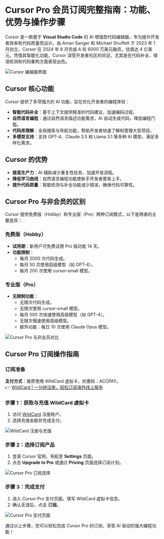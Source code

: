 # Cursor Pro 会员订阅完整指南：功能、优势与操作步骤

Cursor 是一款基于 **Visual Studio Code** 的 AI 增强型代码编辑器，专为提升开发者效率和代码质量而设计。由 Aman Sanger 和 Michael Shuffett 于 2023 年 1 月创立，Cursor 在 2024 年 8 月完成 A 轮 6000 万美元融资，估值达 4 亿美元。凭借其智能化功能，Cursor 深受开发者社区的欢迎，尤其是在代码补全、错误检测和代码重构方面表现出色。

![Cursor 编辑器界面](https://bbtdd.com/img/70958414.webp)

## Cursor 核心功能

Cursor 提供了多项强大的 AI 功能，旨在优化开发者的编程体验：

- **智能代码补全**：基于上下文提供精准的代码建议，加速编码过程。
- **自然语言编程**：通过自然语言描述功能需求，AI 自动生成代码，降低编程门槛。
- **代码库理解**：全局搜索与导航功能，帮助开发者快速了解和管理大型项目。
- **多模型支持**：支持 GPT-4、Claude 3.5 和 Llama 3.1 等多种 AI 模型，满足多样化需求。

## Cursor 的优势

- **提高生产力**：AI 辅助减少重复性任务，加速开发流程。
- **降低学习曲线**：自然语言编程功能使新手开发者更易上手。
- **提升代码质量**：智能检测与补全功能减少错误，确保代码可靠性。

## Cursor Pro 与非会员的区别

Cursor 提供免费版（Hobby）和专业版（Pro）两种订阅模式，以下是两者的主要差异：

### 免费版（Hobby）
- **试用期**：新用户可免费试用 Pro 版功能 14 天。
- **功能限制**：
  - 每月 2000 次代码生成。
  - 每月 50 次使用高级模型（如 GPT-4）。
  - 每月 200 次使用 cursor-small 模型。

### 专业版（Pro）
- **无限制功能**：
  - 无限次代码生成。
  - 无限次使用 cursor-small 模型。
  - 每月 500 次快速使用高级模型（如 GPT-4）。
  - 无限次慢速使用高级模型。
  - 额外功能：每日 10 次使用 Claude Opus 模型。

![Cursor Pro 与非会员对比](https://bbtdd.com/img/560039811.webp)

## Cursor Pro 订阅操作指南

### 订阅准备
**支付方式**：推荐使用 WildCard 虚拟卡，优惠码：ACCPAY。  
👉 [WildCard | 一分钟注册，轻松订阅海外线上服务](https://bbtdd.com/WildCard)

### 步骤 1：获取与充值 WildCard 虚拟卡
1. 访问 [WildCard](https://bbtdd.com/WildCard) 注册账户。
2. 选择充值金额并完成支付。

![WildCard 注册与充值](https://bbtdd.com/img/782414265.webp)

### 步骤 2：选择订阅产品
1. 登录 Cursor 官网，导航至 **Settings** 页面。
2. 点击 **Upgrade to Pro** 或通过 **Pricing** 页面选择订阅计划。

![Cursor Pro 订阅选择](https://bbtdd.com/img/9260070998459.webp)

### 步骤 3：完成支付
1. 进入 Cursor Pro 支付页面，填写 WildCard 虚拟卡信息。
2. 确认无误后，点击 **订阅**。

![Cursor Pro 支付页面](https://bbtdd.com/img/999429648379732.webp)

通过以上步骤，您可以轻松完成 Cursor Pro 的订阅，享受 AI 驱动的强大编程功能！
